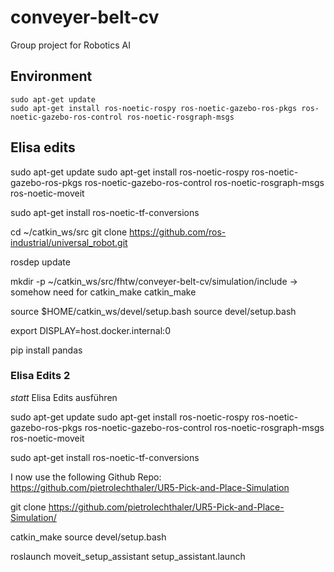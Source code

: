 # conveyer-belt-cv
Group project for Robotics AI


## Environment
```
sudo apt-get update
sudo apt-get install ros-noetic-rospy ros-noetic-gazebo-ros-pkgs ros-noetic-gazebo-ros-control ros-noetic-rosgraph-msgs
```




## Elisa edits

sudo apt-get update
sudo apt-get install ros-noetic-rospy ros-noetic-gazebo-ros-pkgs ros-noetic-gazebo-ros-control ros-noetic-rosgraph-msgs ros-noetic-moveit

sudo apt-get install ros-noetic-tf-conversions

cd ~/catkin_ws/src
git clone https://github.com/ros-industrial/universal_robot.git

rosdep update


mkdir -p ~/catkin_ws/src/fhtw/conveyer-belt-cv/simulation/include -> somehow need for catkin_make
catkin_make

source $HOME/catkin_ws/devel/setup.bash
source devel/setup.bash


export DISPLAY=host.docker.internal:0

pip install pandas


### Elisa Edits 2

*statt* Elisa Edits ausführen


sudo apt-get update
sudo apt-get install ros-noetic-rospy ros-noetic-gazebo-ros-pkgs ros-noetic-gazebo-ros-control ros-noetic-rosgraph-msgs ros-noetic-moveit

sudo apt-get install ros-noetic-tf-conversions

I now use the following Github Repo:
https://github.com/pietrolechthaler/UR5-Pick-and-Place-Simulation

git clone https://github.com/pietrolechthaler/UR5-Pick-and-Place-Simulation/

catkin_make
source devel/setup.bash


roslaunch moveit_setup_assistant setup_assistant.launch